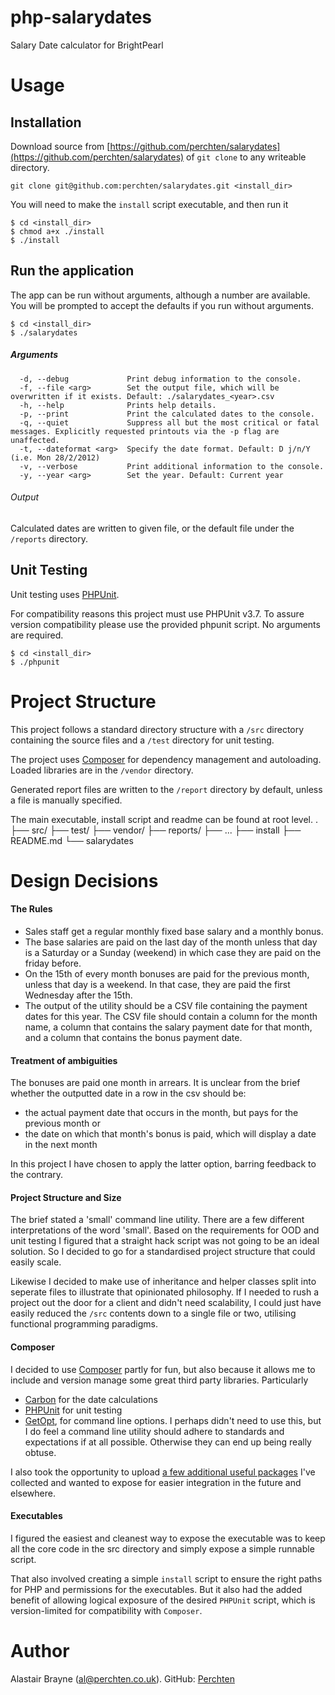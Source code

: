 php-salarydates
===============

Salary Date calculator for BrightPearl

# Usage

## Installation

Download source from [https://github.com/perchten/salarydates](https://github.com/perchten/salarydates) of `git clone` to any writeable directory.

	git clone git@github.com:perchten/salarydates.git <install_dir>

You will need to make the `install` script executable, and then run it

    $ cd <install_dir>
    $ chmod a+x ./install
    $ ./install
    

## Run the application

The app can be run without arguments, although a number are available. You will be prompted to accept the defaults if you run without arguments.

    $ cd <install_dir>
    $ ./salarydates

##### Arguments

	  -d, --debug             Print debug information to the console.
	  -f, --file <arg>        Set the output file, which will be overwritten if it exists. Default: ./salarydates_<year>.csv
	  -h, --help              Prints help details.
	  -p, --print             Print the calculated dates to the console.
	  -q, --quiet             Suppress all but the most critical or fatal messages. Explicitly requested printouts via the -p flag are unaffected.
	  -t, --dateformat <arg>  Specify the date format. Default: D j/n/Y (i.e. Mon 28/2/2012)
	  -v, --verbose           Print additional information to the console.
	  -y, --year <arg>        Set the year. Default: Current year

###### Output

Calculated dates are written to given file, or the default file under the `/reports` directory.

## Unit Testing

Unit testing uses [PHPUnit](http://phpunit.de/).

For compatibility reasons this project must use PHPUnit v3.7. To assure version compatibility please use the provided phpunit script. No arguments are required.

	$ cd <install_dir>
	$ ./phpunit
	
# Project Structure

This project follows a standard directory structure with a `/src` directory containing the source files and a `/test` directory for unit testing.

The project uses [Composer](https://getcomposer.org/) for dependency management and autoloading. Loaded libraries are in the `/vendor` directory.

Generated report files are written to the `/report` directory by default, unless a file is manually specified.

The main executable, install script and readme can be found at root level.
	.
	├── src/
	├── test/
	├── vendor/
	├── reports/
	├── ...
	├── install
	├── README.md
	└── salarydates
	
# Design Decisions

#### The Rules

* Sales staff get a regular monthly fixed base salary and a monthly bonus.
* The base salaries are paid on the last day of the month unless that day is a Saturday or a Sunday (weekend) in which case they are paid on the friday before.
* On the 15th of every month bonuses are paid for the previous month, unless that day is a weekend. In that case, they are paid the first Wednesday after the 15th.
* The output of the utility should be a CSV file containing the payment dates for this year. The CSV file should contain a column for the month name, a column that contains the salary payment date for that month, and a column that contains the bonus payment date.


#### Treatment of ambiguities

The bonuses are paid one month in arrears. It is unclear from the brief whether the outputted date in a row in the csv should be:

* the actual payment date that occurs in the month, but pays for the previous month or
* the date on which that month's bonus is paid, which will display a date in the next month 

In this project I have chosen to apply the latter option, barring feedback to the contrary.
 

#### Project Structure and Size

The brief stated a 'small' command line utility. There are a few different interpretations of the word 'small'. Based on the requirements for OOD and unit testing I figured that a straight hack script was not going to be an ideal solution. So I decided to go for a standardised project structure that could easily scale. 

Likewise I decided to make use of inheritance and helper classes split into seperate files to illustrate that opinionated philosophy. If I needed to rush a project out the door for a client and didn't need scalability, I could just have easily reduced the `/src` contents down to a single file or two, utilising functional programming paradigms.

#### Composer

I decided to use [Composer](https://getcomposer.org/) partly for fun, but also because it allows me to include and version manage some great third party libraries. Particularly 

* [Carbon](https://packagist.org/packages/nesbot/carbon) for the date calculations 
* [PHPUnit](https://packagist.org/packages/phpunit/phpunit) for unit testing
* [GetOpt](https://packagist.org/packages/ulrichsg/getopt-php), for command line options. I perhaps didn't need to use this, but I do feel a command line utility should adhere to standards and expectations if at all possible. Otherwise they can end up being really obtuse.

I also took the opportunity to upload [a few additional useful packages](https://packagist.org/packages/perchten/) I've collected and wanted to expose for easier integration in the future and elsewhere.

#### Executables

I figured the easiest and cleanest way to expose the executable was to keep all the core code in the src directory and simply expose a simple runnable script. 

That also involved creating a simple `install` script to ensure the right paths for PHP and permissions for the executables. But it also had the added benefit of allowing logical exposure of the desired `PHPUnit` script, which is version-limited for compatibility with `Composer`.
 
	
# Author

Alastair Brayne ([al@perchten.co.uk](mailt:al@perchten.co.uk)). GitHub: [Perchten](https://github.com/perchten)


